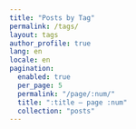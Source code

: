 ```yaml
---
title: "Posts by Tag"
permalink: /tags/
layout: tags
author_profile: true
lang: en
locale: en
pagination:
  enabled: true
  per_page: 5
  permalink: "/page/:num/"
  title: ":title – page :num"
  collection: "posts"
---
```

